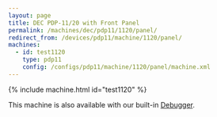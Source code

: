 ```yaml
---
layout: page
title: DEC PDP-11/20 with Front Panel
permalink: /machines/dec/pdp11/1120/panel/
redirect_from: /devices/pdp11/machine/1120/panel/
machines:
  - id: test1120
    type: pdp11
    config: /configs/pdp11/machine/1120/panel/machine.xml
---
```


{% include machine.html id="test1120" %}

This machine is also available with our built-in [Debugger](debugger/).
